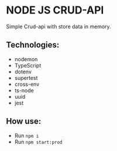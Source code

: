 # NODE JS CRUD-API

Simple Crud-api with store data in memory.

## Technologies:
- nodemon
- TypeScript
- dotenv
- supertest
- cross-env
- ts-node
- uuid
- jest

## How use:
- Run `npm i`
- Run `npm start:prod`